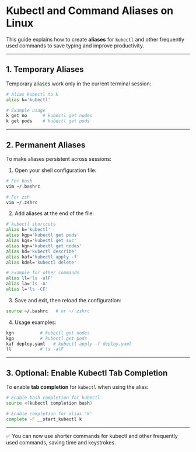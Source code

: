# Kubectl and Command Aliases on Linux

This guide explains how to create **aliases** for `kubectl` and other frequently used commands to save typing and improve productivity.

---

## 1. Temporary Aliases

Temporary aliases work only in the current terminal session:

```bash
# Alias kubectl to k
alias k='kubectl'

# Example usage
k get no      # kubectl get nodes
k get pods    # kubectl get pods
```

---

## 2. Permanent Aliases

To make aliases persistent across sessions:

1. Open your shell configuration file:

```bash
# For bash
vim ~/.bashrc

# For zsh
vim ~/.zshrc
```

2. Add aliases at the end of the file:

```bash
# kubectl shortcuts
alias k='kubectl'
alias kgp='kubectl get pods'
alias kgs='kubectl get svc'
alias kgn='kubectl get nodes'
alias kd='kubectl describe'
alias kaf='kubectl apply -f'
alias kdel='kubectl delete'

# Example for other commands
alias ll='ls -alF'
alias la='ls -A'
alias l='ls -CF'
```

3. Save and exit, then reload the configuration:

```bash
source ~/.bashrc   # or ~/.zshrc
```

4. Usage examples:

```bash
kgn          # kubectl get nodes
kgp          # kubectl get pods
kaf deploy.yaml   # kubectl apply -f deploy.yaml
ll           # ls -alF
```

---

## 3. Optional: Enable Kubectl Tab Completion

To enable **tab completion** for `kubectl` when using the alias:

```bash
# Enable bash completion for kubectl
source <(kubectl completion bash)

# Enable completion for alias 'k'
complete -F __start_kubectl k
```

---

✅ You can now use shorter commands for kubectl and other frequently used commands, saving time and keystrokes.

